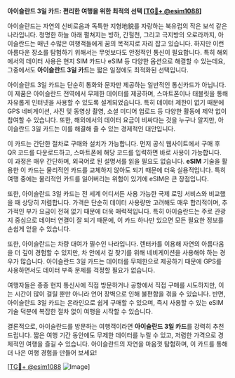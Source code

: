**아이슬란드 3일 카드: 편리한 여행을 위한 최적의 선택 [[TG💪+ @esim1088](https://t.me/s/esim1088)]**

아이슬란드는 자연의 신비로움과 독특한 지형地貌를 자랑하는 북유럽의 작은 보석 같은 나라입니다. 청명한 하늘 아래 펼쳐지는 빙하, 간헐천, 그리고 극지방의 오로라까지, 아이슬란드는 매년 수많은 여행객들에게 꿈의 목적지로 자리 잡고 있습니다. 하지만 이런 아름다운 장소를 탐험하기 위해서는 무엇보다도 안정적인 통신이 필요합니다. 특히 해외에서의 데이터 사용은 현지 SIM 카드나 eSIM 등 다양한 옵션으로 해결할 수 있는데요, 그중에서도 **아이슬란드 3일 카드**는 짧은 일정에도 최적화된 선택입니다.

아이슬란드 3일 카드는 단순히 통화와 문자만 제공하는 일반적인 통신카드가 아닙니다. 이 제품은 아이슬란드 전역에서 무제한 데이터를 제공하며, 스마트폰이나 태블릿을 통해 자유롭게 인터넷을 사용할 수 있도록 설계되었습니다. 특히 데이터 제한이 없기 때문에 GPS 네비게이션, 사진 및 동영상 촬영, 소셜 미디어 업로드 등 다양한 활동에 제약 없이 참여할 수 있습니다. 또한, 해외에서의 데이터 요금이 비싸다는 것을 누구나 알지만, 아이슬란드 3일 카드는 이를 해결해 줄 수 있는 경제적인 대안입니다.

이 카드는 간단한 절차로 구매와 설치가 가능합니다. 먼저 공식 웹사이트에서 구매 후 QR 코드를 다운로드하고, 스마트폰에 해당 코드를 입력하면 바로 사용이 가능합니다. 이 과정은 매우 간단하며, 외국어로 된 설명서를 읽을 필요도 없습니다. **eSIM** 기술을 활용한 이 카드는 물리적인 카드를 교체하지 않아도 되기 때문에 더욱 실용적입니다. 특히 여행 중에는 물리적인 카드를 잃어버리는 위험이 있기에 eSIM은 큰 장점입니다.

또한, 아이슬란드 3일 카드는 전 세계 어디서든 사용 가능한 국제 로밍 서비스와 비교했을 때 상당히 저렴합니다. 가격은 단순히 데이터 사용량만 고려해도 매우 합리적이며, 추가적인 부가 요금이 전혀 없기 때문에 더욱 매력적입니다. 특히 아이슬란드는 주로 관광지 중심으로 데이터 연결이 잘 되기 때문에, 이 카드 하나만 있으면 모든 필요한 정보를 손쉽게 얻을 수 있습니다.

또한, 아이슬란드는 차량 대여가 필수인 나라입니다. 렌터카를 이용해 자연의 아름다움을 더 깊이 경험할 수 있지만, 차 안에서 길 찾기를 위해 네비게이션을 사용해야 하는 경우가 많습니다. 아이슬란드 3일 카드는 데이터를 무제한으로 제공하기 때문에 GPS를 사용하면서도 데이터 부족 문제를 걱정할 필요가 없습니다.

여행자들은 종종 현지 통신사에 직접 방문하거나 공항에서 직접 구매를 시도하지만, 이는 시간이 많이 걸릴 뿐만 아니라 언어 장벽으로 인해 불편함을 겪을 수 있습니다. 반면, 아이슬란드 3일 카드는 온라인으로 쉽게 구매할 수 있으며, 즉시 사용할 수 있는 eSIM 기술 덕분에 복잡한 절차 없이 여행을 시작할 수 있습니다.

결론적으로, 아이슬란드를 방문하는 여행객이라면 **아이슬란드 3일 카드**를 강력히 추천드립니다. 짧은 여행 기간 동안에도 무제한 데이터를 누릴 수 있고, 저렴한 가격으로 경제적인 여행을 즐길 수 있습니다. 아이슬란드의 자연을 마음껏 탐험하며, 이 카드를 통해 더 나은 여행 경험을 만들어 보세요! 

[[TG💪+ @esim1088](https://t.me/s/esim1088) ![Image](https://i.postimg.cc/Y0z9fWf4/image.png)]